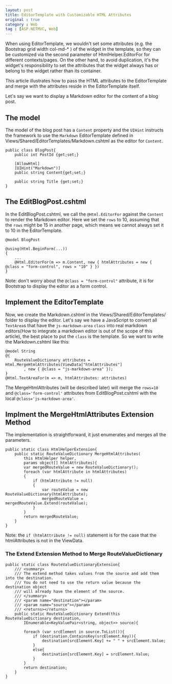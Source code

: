 ```yaml
---
layout: post
title: EditorTemplate with Customizable HTML Attributes
original : true
category : Web
tag : [ASP.NETMVC, Web]
---
```


When using EditorTemplate, we wouldn't set some attributes (e.g. the Bootstrap grid width col-md-\* ) of the widget in the template, so they can be customized via the second parameter of HtmlHelper.EditorFor for different contexts/pages. On the other hand, to avoid duplication, it's the widget's responsibility to set the attributes that the widget always has or belong to the widget rather than its container.

This article illustrates how to pass the HTML attributes to the EditorTemplate and merge with the attributes reside in the EditorTemplate itself.

<!--more-->

Let's say we want to display a Markdown editor for the content of a blog post.

## The model

The model of the blog post has a `Content` property and the `UIHint` instructs the framework to use the `Markdown` EditorTemplate defined in Views/Shared/EditorTemplates/Markdown.cshtml as the editor for `Content`.

    public class BlogPost{
        public int PostId {get;set;}

        [AllowHtml]
        [UIHint("Markdown")]
        public string Content{get;set;}

        public string Title {get;set;}
    }


## The EditBlogPost.cshtml

In the EditBlogPost.cshtml, we call the `@Html.EditorFor` against the `Content` to render the Markdown editor. Here we set the `rows` to 10, assuming that the `rows` might be 15 in another page, which means we cannot always set it to 10 in the EditorTemplate.

    @model BlogPost

    @using(Html.BeginForm(...))
    {
        ...
        @Html.EditorFor(m => m.Content, new { htmlAttributes = new { @class = "form-control", rows = "10" } })
    }

Note: don't worry about the `@class = "form-control"` attribute, it is for Bootstrap to display the editor as a form control.

## Implement the EditorTemplate

Now, we create the Markdown.cshtml in the Views/Shared/EditorTemplates/ folder to display the editor. Let's say we have a JavaScript to convert all `TextArea`s that have the `js-markdown-area` `class` into real markdown editors(How to integrate a markdown editor is out of the scope of this article), the best place to put the `class` is the template. So we want to write the Markdown.cshtml like this:

    @model String
    @{
        RouteValueDictionary attributes = Html.MergeHtmlAttributes(ViewData["htmlAttributes"]
            , new { @class = "js-markdown-area" });
    }
    @Html.TextAreaFor(m => m, htmlAttributes: attributes)

The MergeHtmlAttributes (will be described later) will merge the `rows=10` and `@class='form-control'` attributes from EditBlogPost.cshtml with the local `@class='js-markdown-area'`.


## Implment the MergeHtmlAttributes Extension Method

The implementation is straightforward, it just enumerates and merges all the parameters.

    public static class HtmlHelperExtension{
        public static RouteValueDictionary MergeHtmlAttributes(
            this HtmlHelper helper,
            params object[] htmlAttributes){
            var mergedRouteValue = new RouteValueDictionary();
            foreach (var htmlAttribute in htmlAttributes)
            {
                if (htmlAttribute != null)
                {
                    var routeValue = new RouteValueDictionary(htmlAttribute);
                    mergedRouteValue = mergedRouteValue.Extend(routeValue);
                }
            }
            return mergedRouteValue;
        }
    }

Note: the `if (htmlAttribute != null)` statement is for the case that the htmlAttributes is not in the ViewData.

### The Extend Extension Method to Merge RouteValueDictionary

    public static class RouteValueDictionaryExtension{
        /// <summary>
        /// The extend method takes values from the source and add them into the destination.
        /// You do not need to use the return value because the destination object 
        /// will already have the element of the source.
        /// </summary>
        /// <param name="destination"></param>
        /// <param name="source"></param>
        /// <returns></returns>
        public static RouteValueDictionary Extend(this RouteValueDictionary destination,
            IEnumerable<KeyValuePair<string, object>> source){

            foreach (var srcElement in source.ToList()){
                if (destination.ContainsKey(srcElement.Key)){
                    destination[srcElement.Key] += " " + srcElement.Value;
                }
                else{
                    destination[srcElement.Key] = srcElement.Value;
                }
            }
            return destination;
        }
    }

